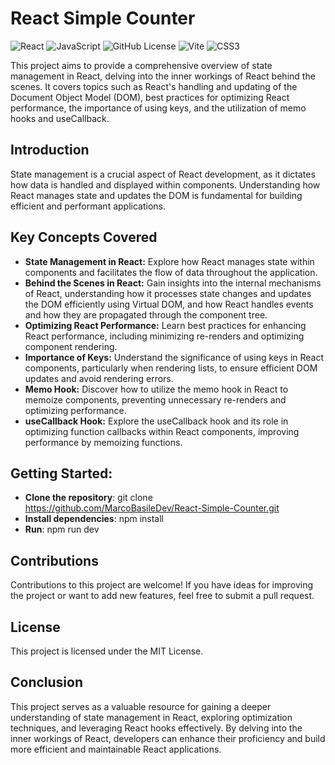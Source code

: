 # React Simple Counter

![React](https://img.shields.io/badge/react-%2320232a.svg?style=for-the-badge&logo=react&logoColor=%2361DAFB)
![JavaScript](https://img.shields.io/badge/javascript-%23323330.svg?style=for-the-badge&logo=javascript&logoColor=%23F7DF1E)
![GitHub License](https://img.shields.io/github/license/MarcoBasileDev/Leetcode-Solutions?style=for-the-badge)
![Vite](https://img.shields.io/badge/vite-%23646CFF.svg?style=for-the-badge&logo=vite&logoColor=white)
![CSS3](https://img.shields.io/badge/css3-%231572B6.svg?style=for-the-badge&logo=css3&logoColor=white)

This project aims to provide a comprehensive overview of state management in React, delving into the inner workings of React behind the scenes. It covers topics such as React's handling and updating of the Document Object Model (DOM), best practices for optimizing React performance, the importance of using keys, and the utilization of memo hooks and useCallback.

## Introduction

State management is a crucial aspect of React development, as it dictates how data is handled and displayed within components. Understanding how React manages state and updates the DOM is fundamental for building efficient and performant applications.

## Key Concepts Covered

- **State Management in React:** Explore how React manages state within components and facilitates the flow of data throughout the application.
- **Behind the Scenes in React:** Gain insights into the internal mechanisms of React, understanding how it processes state changes and updates the DOM efficiently using Virtual DOM, and how React handles events and how they are propagated through the component tree.
- **Optimizing React Performance:** Learn best practices for enhancing React performance, including minimizing re-renders and optimizing component rendering.
- **Importance of Keys:** Understand the significance of using keys in React components, particularly when rendering lists, to ensure efficient DOM updates and avoid rendering errors.
- **Memo Hook:** Discover how to utilize the memo hook in React to memoize components, preventing unnecessary re-renders and optimizing performance.
- **useCallback Hook:** Explore the useCallback hook and its role in optimizing function callbacks within React components, improving performance by memoizing functions.

## Getting Started:

- **Clone the repository**: git clone https://github.com/MarcoBasileDev/React-Simple-Counter.git
- **Install dependencies**: npm install
- **Run**: npm run dev

## Contributions

Contributions to this project are welcome! If you have ideas for improving the project or want to add new features, feel free to submit a pull request.

## License

This project is licensed under the MIT License.

## Conclusion

This project serves as a valuable resource for gaining a deeper understanding of state management in React, exploring optimization techniques, and leveraging React hooks effectively. By delving into the inner workings of React, developers can enhance their proficiency and build more efficient and maintainable React applications.
